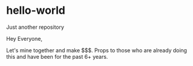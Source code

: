 # hello-world
Just another repository

Hey Everyone,

Let's mine together and make $$$. Props to those who are already doing this and have been for the past 6+ years.

